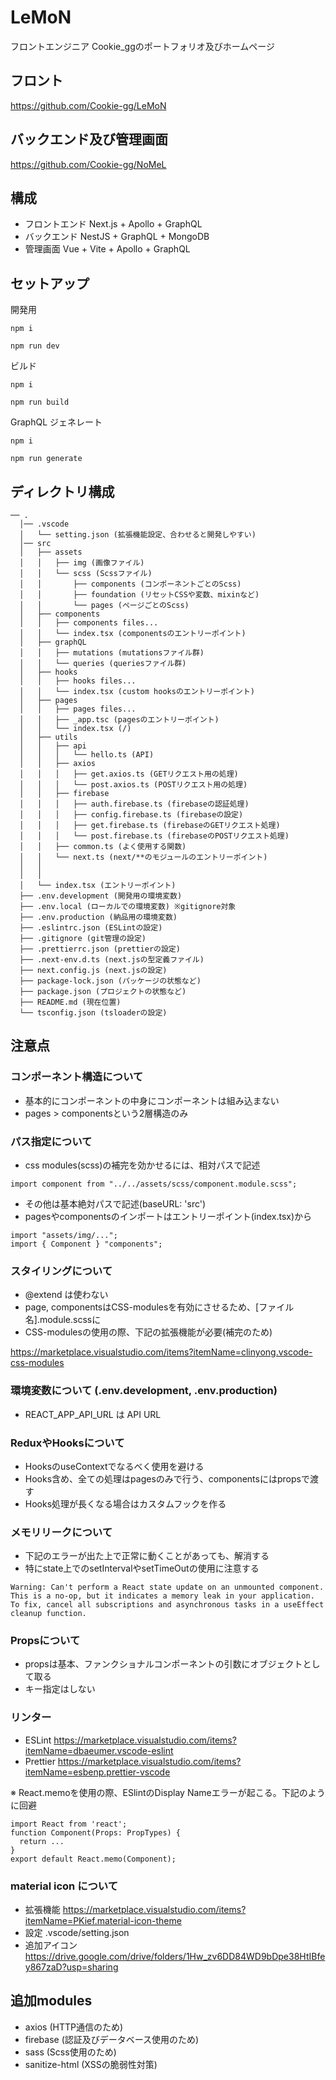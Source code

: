 # LeMoN
フロントエンジニア Cookie_ggのポートフォリオ及びホームページ

## フロント
https://github.com/Cookie-gg/LeMoN
## バックエンド及び管理画面
https://github.com/Cookie-gg/NoMeL

## 構成
* フロントエンド
Next.js + Apollo + GraphQL
* バックエンド
NestJS + GraphQL + MongoDB
* 管理画面
Vue + Vite + Apollo + GraphQL


## セットアップ
開発用
```
npm i

npm run dev
```
ビルド
```
npm i

npm run build
```
GraphQL ジェネレート
```
npm i 

npm run generate
```

## ディレクトリ構成
```
── .
  │── .vscode
  │   └── setting.json (拡張機能設定、合わせると開発しやすい)
  │── src
  │   ├── assets
  │   │   ├── img (画像ファイル)
  │   │   └── scss (Scssファイル)
  │   │       ├── components (コンポーネントごとのScss)
  │   │       ├── foundation (リセットCSSや変数、mixinなど)
  │   │       └── pages (ページごとのScss)
  │   ├── components
  │   │   ├── components files...
  │   │   └── index.tsx (componentsのエントリーポイント)
  │   ├── graphQL
  │   │   ├── mutations (mutationsファイル群)
  │   │   └── queries (queriesファイル群)
  │   ├── hooks
  │   │   ├── hooks files...
  │   │   └── index.tsx (custom hooksのエントリーポイント)
  │   ├── pages
  │   │   ├── pages files...
  │   │   ├── _app.tsc (pagesのエントリーポイント)
  │   │   └── index.tsx (/)
  │   ├── utils
  │   │   ├── api
  │   │   │   └── hello.ts (API)
  │   │   ├── axios
  │   │   │   ├── get.axios.ts (GETリクエスト用の処理)
  │   │   │   └── post.axios.ts (POSTリクエスト用の処理)
  │   │   ├── firebase
  │   │   │   ├── auth.firebase.ts (firebaseの認証処理)
  │   │   │   ├── config.firebase.ts (firebaseの設定)
  │   │   │   ├── get.firebase.ts (firebaseのGETリクエスト処理)
  │   │   │   └── post.firebase.ts (firebaseのPOSTリクエスト処理)
  │   │   ├── common.ts (よく使用する関数)
  │   │   └── next.ts (next/**のモジュールのエントリーポイント)
  │   │       
  │   │        
  │   └── index.tsx (エントリーポイント)
  ├── .env.development (開発用の環境変数)
  ├── .env.local (ローカルでの環境変数) ※gitignore対象
  ├── .env.production (納品用の環境変数)
  ├── .eslintrc.json (ESLintの設定)
  ├── .gitignore (git管理の設定)
  ├── .prettierrc.json (prettierの設定)
  ├── .next-env.d.ts (next.jsの型定義ファイル)
  ├── next.config.js (next.jsの設定)
  ├── package-lock.json (パッケージの状態など)
  ├── package.json (プロジェクトの状態など)
  ├── README.md (現在位置)
  └── tsconfig.json (tsloaderの設定)
```

## 注意点

### コンポーネント構造について
* 基本的にコンポーネントの中身にコンポーネントは組み込まない
* pages > componentsという2層構造のみ

### パス指定について
* css modules(scss)の補完を効かせるには、相対パスで記述
```tsx
import component from "../../assets/scss/component.module.scss";
```
* その他は基本絶対パスで記述(baseURL: 'src')
* pagesやcomponentsのインポートはエントリーポイント(index.tsx)から
```tsx
import "assets/img/...";
import { Component } "components";
```

### スタイリングについて
* @extend は使わない
* page, componentsはCSS-modulesを有効にさせるため、[ファイル名].module.scssに
* CSS-modulesの使用の際、下記の拡張機能が必要(補完のため)

https://marketplace.visualstudio.com/items?itemName=clinyong.vscode-css-modules

### 環境変数について (.env.development, .env.production)
* REACT_APP_API_URL は API URL

### ReduxやHooksについて
* HooksのuseContextでなるべく使用を避ける
* Hooks含め、全ての処理はpagesのみで行う、componentsにはpropsで渡す
* Hooks処理が長くなる場合はカスタムフックを作る

### メモリリークについて
* 下記のエラーが出た上で正常に動くことがあっても、解消する
* 特にstate上でのsetIntervalやsetTimeOutの使用に注意する
```
Warning: Can't perform a React state update on an unmounted component.
This is a no-op, but it indicates a memory leak in your application.
To fix, cancel all subscriptions and asynchronous tasks in a useEffect cleanup function.
```

### Propsについて
* propsは基本、ファンクショナルコンポーネントの引数にオブジェクトとして取る
* キー指定はしない

### リンター
* ESLint 
https://marketplace.visualstudio.com/items?itemName=dbaeumer.vscode-eslint
* Prettier
https://marketplace.visualstudio.com/items?itemName=esbenp.prettier-vscode

※ React.memoを使用の際、ESlintのDisplay Nameエラーが起こる。下記のように回避
```tsx 
import React from 'react';
function Component(Props: PropTypes) {
  return ...
}
export default React.memo(Component);
```

### material icon について
* 拡張機能
https://marketplace.visualstudio.com/items?itemName=PKief.material-icon-theme
* 設定
.vscode/setting.json
* 追加アイコン
https://drive.google.com/drive/folders/1Hw_zv6DD84WD9bDpe38HtIBfey867zaD?usp=sharing

## 追加modules
* axios (HTTP通信のため)
* firebase (認証及びデータベース使用のため)
* sass (Scss使用のため)
* sanitize-html (XSSの脆弱性対策)